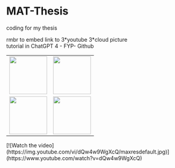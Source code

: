 # MAT-Thesis
coding for my thesis

rmbr to embed link to 3\*youtube 3\*cloud picture  
tutorial in ChatGPT 4 - FYP- Github

<table>
  <tr>
    <td><img src="image-url-1" width="100"/></td>
    <td><img src="image-url-2" width="100"/></td>
  </tr>
  <tr>
    <td><img src="image-url-3" width="100"/></td>
    <td><img src="image-url-4" width="100"/></td>
  </tr>
</table>
[![Watch the video](https://img.youtube.com/vi/dQw4w9WgXcQ/maxresdefault.jpg)](https://www.youtube.com/watch?v=dQw4w9WgXcQ)
